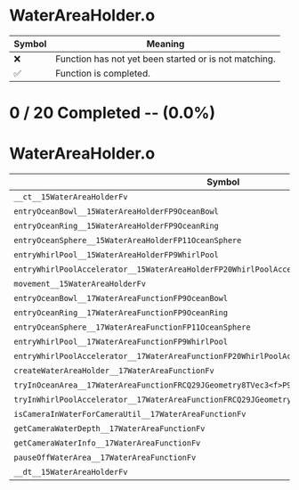 # WaterAreaHolder.o
| Symbol | Meaning 
| ------------- | ------------- 
| :x: | Function has not yet been started or is not matching. 
| :white_check_mark: | Function is completed. 


# 0 / 20 Completed -- (0.0%)
# WaterAreaHolder.o
| Symbol | Decompiled? |
| ------------- | ------------- |
| `__ct__15WaterAreaHolderFv` | :x: |
| `entryOceanBowl__15WaterAreaHolderFP9OceanBowl` | :x: |
| `entryOceanRing__15WaterAreaHolderFP9OceanRing` | :x: |
| `entryOceanSphere__15WaterAreaHolderFP11OceanSphere` | :x: |
| `entryWhirlPool__15WaterAreaHolderFP9WhirlPool` | :x: |
| `entryWhirlPoolAccelerator__15WaterAreaHolderFP20WhirlPoolAccelerator` | :x: |
| `movement__15WaterAreaHolderFv` | :x: |
| `entryOceanBowl__17WaterAreaFunctionFP9OceanBowl` | :x: |
| `entryOceanRing__17WaterAreaFunctionFP9OceanRing` | :x: |
| `entryOceanSphere__17WaterAreaFunctionFP11OceanSphere` | :x: |
| `entryWhirlPool__17WaterAreaFunctionFP9WhirlPool` | :x: |
| `entryWhirlPoolAccelerator__17WaterAreaFunctionFP20WhirlPoolAccelerator` | :x: |
| `createWaterAreaHolder__17WaterAreaFunctionFv` | :x: |
| `tryInOceanArea__17WaterAreaFunctionFRCQ29JGeometry8TVec3<f>P9WaterInfo` | :x: |
| `tryInWhirlPoolAccelerator__17WaterAreaFunctionFRCQ29JGeometry8TVec3<f>PQ29JGeometry8TVec3<f>` | :x: |
| `isCameraInWaterForCameraUtil__17WaterAreaFunctionFv` | :x: |
| `getCameraWaterDepth__17WaterAreaFunctionFv` | :x: |
| `getCameraWaterInfo__17WaterAreaFunctionFv` | :x: |
| `pauseOffWaterArea__17WaterAreaFunctionFv` | :x: |
| `__dt__15WaterAreaHolderFv` | :x: |
